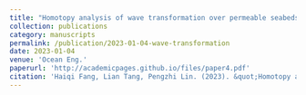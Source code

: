 ```yaml
---
title: "Homotopy analysis of wave transformation over permeable seabeds and porous structures"
collection: publications
category: manuscripts
permalink: /publication/2023-01-04-wave-transformation
date: 2023-01-04
venue: 'Ocean Eng.'
paperurl: 'http://academicpages.github.io/files/paper4.pdf'
citation: 'Haiqi Fang, Lian Tang, Pengzhi Lin. (2023). &quot;Homotopy analysis of wave transformation over permeable seabeds and porous structures.&quot; <i>Ocean Eng.</i>, 274: 114087. [doi: 10.1016/j.oceaneng.2023.114087](https://doi.org/10.1016/j.oceaneng.2023.114087)'
---
```


